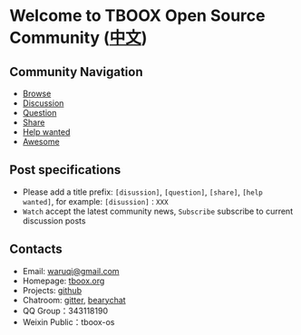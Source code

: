 # Welcome to TBOOX Open Source Community ([中文](https://github.com/tboox/community/blob/master/README_zh.md))

## Community Navigation

* [Browse](https://github.com/tboox/community/issues)
* [Discussion](https://github.com/tboox/community/labels/discussion)
* [Question](https://github.com/tboox/community/labels/question)
* [Share](https://github.com/tboox/community/labels/share)
* [Help wanted](https://github.com/tboox/community/labels/help%20wanted)
* [Awesome](https://github.com/tboox/community/labels/awesome)

## Post specifications

* Please add a title prefix: `[disussion]`, `[question]`, `[share]`, `[help wanted]`, for example: `[disussion]：XXX`
* `Watch` accept the latest community news, `Subscribe` subscribe to current discussion posts

## Contacts

* Email: [waruqi@gmail.com](mailto:waruqi@gmail.com)
* Homepage: [tboox.org](http://www.tboox.org/cn)
* Projects: [github](https://github.com/tboox)
* Chatroom: [gitter](https://gitter.im/tboox/tboox?utm_source=badge&utm_medium=badge&utm_campaign=pr-badge&utm_content=badge), [bearychat](https://tboox.bearychat.com/signup/98bf6970b9f889d6ae3fbc3d50ee8a36)
* QQ Group：343118190
* Weixin Public：tboox-os

